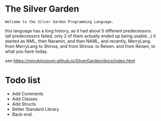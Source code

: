 # The Silver Garden

	Welcome to the Silver Garden Programming Language.
this language has a long history, as it had about 5 different 
predecessors. (all predecessors failed, only 2 of them actually
ended up being usable...) it started as NML, then Naramin, and
then NAML, and recently, MerryLang. from MerryLang to Shinoa,
and from Shinoa. to Reisen. and from Reisen, to what you have today.

see https://miyukinozomi.github.io/SilverGarden/docs/index.html

# Todo list

* Add Comments
* Add Classes
* Add Structs
* Better Standard Library
* Back-end.